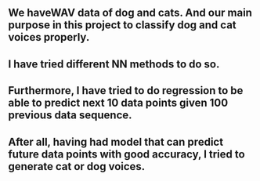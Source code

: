 ## We haveWAV data of dog and cats. And our main purpose in this project to classify dog and cat voices properly.
## I have tried different NN methods to do so.
## Furthermore, I have tried to do regression to be able to predict next 10 data points given 100 previous data sequence.
## After all, having had model that can predict future data points with good accuracy, I tried to generate cat or dog voices.
